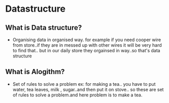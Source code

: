 # Datastructure

## What is Data structure?
- Organising data in organised way. for example if you need cooper wire from store..if they are in messed up with other wires it will be very hard to find that.. but in our daily store they orgainsed in way..so that's data structure

## What is Alogithm?
- Set of rules to solve a problem
ex: for making a tea.. you have to put water, tea leaves, milk , sugar..and then put it on stove.. so these are set of rules to solve a problem.and here problem is to make a tea.

